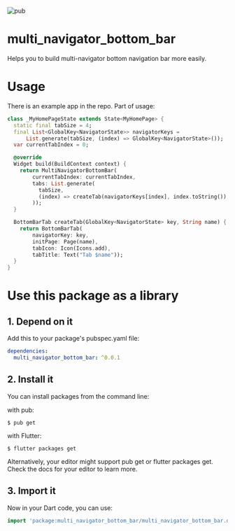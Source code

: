 ![pub](https://img.shields.io/pub/v/multi_navigator_bottom_bar.svg)

# multi_navigator_bottom_bar

Helps you to build multi-navigator bottom navigation bar more easily.

# Usage

There is an example app in the repo. Part of usage:
```dart
class _MyHomePageState extends State<MyHomePage> {
  static final tabSize = 4;
  final List<GlobalKey<NavigatorState>> navigatorKeys =
      List.generate(tabSize, (index) => GlobalKey<NavigatorState>());
  var currentTabIndex = 0;

  @override
  Widget build(BuildContext context) {
    return MultiNavigatorBottomBar(
        currentTabIndex: currentTabIndex,
        tabs: List.generate(
          tabSize,
          (index) => createTab(navigatorKeys[index], index.toString()),
        ));
  }

  BottomBarTab createTab(GlobalKey<NavigatorState> key, String name) {
    return BottomBarTab(
        navigatorKey: key,
        initPage: Page(name),
        tabIcon: Icon(Icons.add),
        tabTitle: Text("Tab $name"));
  }
}

```

# Use this package as a library
## 1. Depend on it
Add this to your package's pubspec.yaml file:

```yaml
dependencies:
  multi_navigator_bottom_bar: ^0.0.1
```

## 2. Install it
You can install packages from the command line:

with pub:

```console
$ pub get
```
with Flutter:

```console
$ flutter packages get
```
Alternatively, your editor might support pub get or flutter packages get. Check the docs for your editor to learn more.

## 3. Import it
Now in your Dart code, you can use:

```dart
import 'package:multi_navigator_bottom_bar/multi_navigator_bottom_bar.dart';
```
